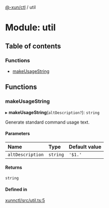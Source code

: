 [@-xun/ctl](../README.md) / util

# Module: util

## Table of contents

### Functions

- [makeUsageString](util.md#makeusagestring)

## Functions

### makeUsageString

▸ **makeUsageString**(`altDescription?`): `string`

Generate standard command usage text.

#### Parameters

| Name | Type | Default value |
| :------ | :------ | :------ |
| `altDescription` | `string` | `'$1.'` |

#### Returns

`string`

#### Defined in

[xunnctl/src/util.ts:5](https://github.com/Xunnamius/xunnctl/blob/e4e7e93/src/util.ts#L5)
